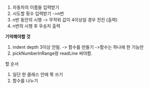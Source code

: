 1. 자동차의 이름들 입력받기
2. 시도할 횟수 입력받기 ->n번
3. n번 동안의 시행
  -> 무작위 값이 4이상일 경우 전진 (출력)
4. n번의 시행 후 우승자 출력


**기억해야할 것**
1. indent depth 3이상 안됨.
   -> 함수를 만들기
     ->함수는 하나에 한 기능만
2. pickNumberInRange랑 readLine 써야함.


할 순서
1. 일단 한 클래스 안에 쭉 쓰기
2. 함수를 나누기